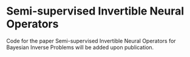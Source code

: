 # Semi-supervised Invertible Neural Operators

Code for the paper Semi-supervised Invertible Neural Operators for Bayesian Inverse Problems will be added upon publication.
